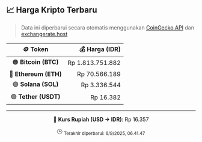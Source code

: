

<!-- HARGA_KRIPTO -->
## 📈 Harga Kripto Terbaru

> Data ini diperbarui secara otomatis menggunakan [CoinGecko API](https://www.coingecko.com/) dan [exchangerate.host](https://exchangerate.host/)

<div align="center">

| 🪙 Token | 💰 Harga (IDR) |
|:------:|---------------:|
| 🟠 **Bitcoin (BTC)**   | Rp 1.813.751.882 |
| 🔵 **Ethereum (ETH)**  | Rp 70.566.189 |
| 🟣 **Solana (SOL)**    | Rp 3.336.544 |
| 🟢 **Tether (USDT)**   | Rp 16.382 |

---

💱 **Kurs Rupiah (USD → IDR)**: Rp 16.357

🕒 <sub>Terakhir diperbarui: 6/9/2025, 06.41.47</sub>

</div>
<!-- /HARGA_KRIPTO -->